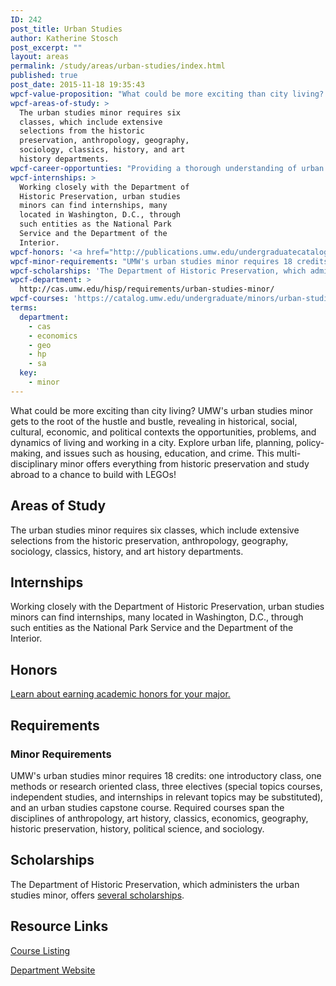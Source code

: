 ```yaml
---
ID: 242
post_title: Urban Studies
author: Katherine Stosch
post_excerpt: ""
layout: areas
permalink: /study/areas/urban-studies/index.html
published: true
post_date: 2015-11-18 19:35:43
wpcf-value-proposition: "What could be more exciting than city living? UMW's urban studies minor gets to the root of the hustle and bustle, revealing in historical, social, cultural, economic, and political contexts the opportunities, problems, and dynamics of living and working in a city. Explore urban life, planning, policy-making, and issues such as housing, education, and crime. This multi-disciplinary minor offers everything from historic preservation and study abroad to a chance to build with LEGOs!"
wpcf-areas-of-study: >
  The urban studies minor requires six
  classes, which include extensive
  selections from the historic
  preservation, anthropology, geography,
  sociology, classics, history, and art
  history departments.
wpcf-career-opportunties: "Providing a thorough understanding of urban communities and problem-solving, along with a background in sociology, economics, historic preservation, and more, UMW's minor in urban studies will help prepare you to make a difference in the world around you in such fields as planning, community organization, public administration, housing, and economic development. A degree in urban studies is also good preparation for graduate work in education, law, business, and more."
wpcf-internships: >
  Working closely with the Department of
  Historic Preservation, urban studies
  minors can find internships, many
  located in Washington, D.C., through
  such entities as the National Park
  Service and the Department of the
  Interior.
wpcf-honors: '<a href="http://publications.umw.edu/undergraduatecatalog/academic_policies/honors/">Learn about earning academic honors for your major.</a>'
wpcf-minor-requirements: "UMW's urban studies minor requires 18 credits: one introductory class, one methods or research oriented class, three electives (special topics courses, independent studies, and internships in relevant topics may be substituted), and an urban studies capstone course. Required courses span the disciplines of anthropology, art history, classics, economics, geography, historic preservation, history, political science, and sociology."
wpcf-scholarships: 'The Department of Historic Preservation, which administers the urban studies minor, offers <a href="http://cas.umw.edu/hisp/scholarships/">several scholarships</a>.'
wpcf-department: >
  http://cas.umw.edu/hisp/requirements/urban-studies-minor/
wpcf-courses: 'https://catalog.umw.edu/undergraduate/minors/urban-studies/#requirementstext'
terms:
  department:
    - cas
    - economics
    - geo
    - hp
    - sa
  key:
    - minor
---
```


<!-- Types Custom Fields: -->

<!-- value-proposition -->
What could be more exciting than city living? UMW\'s urban studies minor gets to the root of the hustle and bustle, revealing in historical, social, cultural, economic, and political contexts the opportunities, problems, and dynamics of living and working in a city. Explore urban life, planning, policy-making, and issues such as housing, education, and crime. This multi-disciplinary minor offers everything from historic preservation and study abroad to a chance to build with LEGOs!
<!-- End value-proposition -->

<!-- areas-of-study -->
## Areas of Study
The urban studies minor requires six classes, which include extensive selections from the historic preservation, anthropology, geography, sociology, classics, history, and art history departments.
<!-- End areas-of-study -->

<!-- internships -->
## Internships
Working closely with the Department of Historic Preservation, urban studies minors can find internships, many located in Washington, D.C., through such entities as the National Park Service and the Department of the Interior.
<!-- End internships -->

<!-- honors -->
## Honors
[Learn about earning academic honors for your major.]("http://publications.umw.edu/undergraduatecatalog/academic_policies/honors/")
<!-- End honors -->

<!-- requirements -->
## Requirements

<!-- minor-requirements -->
### Minor Requirements
UMW\'s urban studies minor requires 18 credits: one introductory class, one methods or research oriented class, three electives (special topics courses, independent studies, and internships in relevant topics may be substituted), and an urban studies capstone course. Required courses span the disciplines of anthropology, art history, classics, economics, geography, historic preservation, history, political science, and sociology.
<!-- End minor-requirements -->

<!-- End requirements -->

<!-- scholarships -->
## Scholarships
The Department of Historic Preservation, which administers the urban studies minor, offers [several scholarships]("http://cas.umw.edu/hisp/scholarships/").
<!-- End scholarships -->

<!-- resource-links -->
## Resource Links

<!-- courses -->
[Course Listing](https://catalog.umw.edu/undergraduate/minors/urban-studies/#requirementstext)

<!-- End courses -->


<!-- department -->
[Department Website](http://cas.umw.edu/hisp/requirements/urban-studies-minor/)

<!-- End department -->

<!-- End resource-links -->

<!-- End Types Custom Fields -->